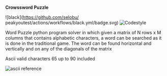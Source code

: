 **Crowssword Puzzle**

![black](https://github.com/selobu/ peakyoutest/actions/workflows/black.yml/badge.svg)
![Codestyle](https://img.shields.io/badge/code%20style-black-000000.svg)



Word Puzzle python program solver in which given a matrix of N rows x M columns
that contains alphabetic characters, a word can be searched as it is done in the traditional game.
The word can be found horizontal and vertically and on any of the diagonals of the matrix


Ascii valid characters 65 up to 90 included

![ascii reference](https://upload.wikimedia.org/wikipedia/commons/thumb/1/1b/ASCII-Table-wide.svg/1280px-ASCII-Table-wide.svg.png)
